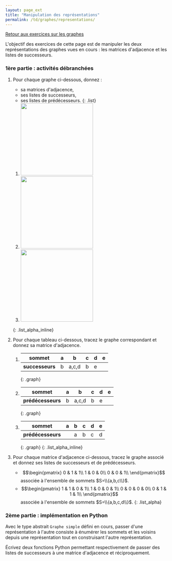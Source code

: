 ```yaml
---
layout: page_ext
title: "Manipulation des représentations"
permalink: /td/graphes/representations/
---
```


[Retour aux exercices sur les graphes](../)

L'objectif des exercices de cette page est de manipuler les deux représentations des graphes vues en cours : les matrices d'adjacence et les listes de successeurs.

### 1ère partie : activités débranchées

1. Pour chaque graphe ci-dessous, donnez :
   - sa matrices d'adjacence,
   - ses listes de successeurs,
   - ses listes de prédécesseurs.
   {: .list}
   1. <img src="../images/graphe1.svg" width="225px"/>
   2. <img src="../images/graphe2.svg" width="225px"/>
   3. <img src="../images/graphe3.svg" width="225px"/>
   {: .list_alpha_inline}

2. Pour chaque tableau ci-dessous, tracez le graphe correspondant et donnez sa matrice d'adjacence.
   1. | **sommet**      | a | b    | c | d | e |
      |-------------|---|------|---|---|---|
      | **successeurs** | b | a,c,d| b | e |   |
      {: .graph}
   2. | **sommet**        | a | b    | c | d | e |
      |---------------|---|------|---|---|---|
      | **prédécesseurs** | b | a,c,d| b | e |   |
      {: .graph}
   3. | **sommet**        | a | b | c | d | e |
      |---------------|---|---|---|---|---|
      | **prédécesseurs** |   | a | b | c | d |
      {: .graph}
   {: .list_alpha_inline}

3. Pour chaque matrice d'adjacence ci-dessous, tracez le graphe associé et donnez ses listes de successeurs et de prédécesseurs.
   - $$\begin{pmatrix}
      0 & 1 & 1\\
      1 & 0 & 0\\
      0 & 0 & 1\\
      \end{pmatrix}$$ associée à l'ensemble de sommets $S=\\{a,b,c\\}$.
   - $$\begin{pmatrix}
      1 & 1 & 0 & 1\\
      1 & 0 & 0 & 1\\
      0 & 0 & 0 & 0\\
      0 & 1 & 1 & 1\\
      \end{pmatrix}$$ associée à l'ensemble de sommets $S=\\{a,b,c,d\\}$.
   {: .list_alpha}


### 2ème partie : implémentation en Python

Avec le type abstrait `Graphe simple` défini en cours, passer d'une représentation à l'autre consiste à énumérer les sommets et les voisins depuis une représentation tout en construisant l'autre représentation.

Écrivez deux fonctions Python permettant respectivement de passer des listes de successeurs à une matrice d'adjacence et réciproquement.